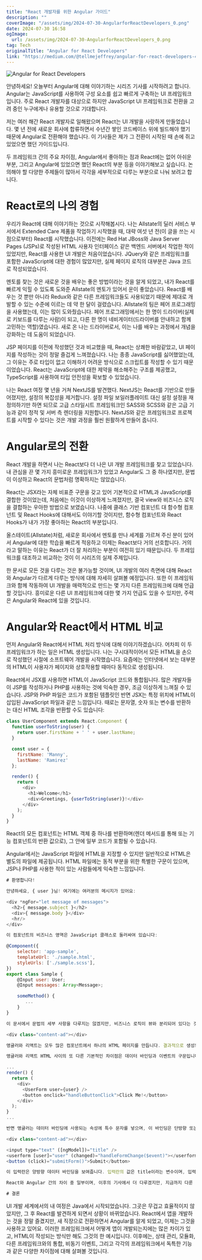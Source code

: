 ```yaml
---
title: "React 개발자를 위한 Angular 가이드"
description: ""
coverImage: "/assets/img/2024-07-30-AngularforReactDevelopers_0.png"
date: 2024-07-30 16:58
ogImage: 
  url: /assets/img/2024-07-30-AngularforReactDevelopers_0.png
tag: Tech
originalTitle: "Angular for React Developers"
link: "https://medium.com/@tellmejeffrey/angular-for-react-developers-424c0295f694"
---
```



![Angular for React Developers](/assets/img/2024-07-30-AngularforReactDevelopers_0.png)

안녕하세요! 오늘부터 Angular에 대해 이야기하는 시리즈 기사를 시작하려고 합니다. Angular는 JavaScript를 사용하여 구성 요소를 쉽고 빠르게 구축하는 UI 프레임워크입니다. 주로 React 개발자를 대상으로 하지만 JavaScript UI 프레임워크로 전환을 고려 중인 누구에게나 유용할 것으로 기대합니다.

저는 여러 해간 React 개발자로 일해왔으며 React는 UI 개발을 사랑하게 만들었습니다. 몇 년 전에 새로운 회사에 합류하면서 수년간 쌓인 코드베이스 위에 빌드해야 했기 때문에 Angular로 전환해야 했습니다. 이 기사들은 제가 그 전환이 시작된 때 손에 쥐고 있었으면 했던 가이드입니다.

두 프레임워크 간의 주요 차이점, Angular에서 좋아하는 점과 React에는 없어 아쉬운 부분, 그리고 Angular에 있었으면 했던 React의 부분 등을 이야기해보고 싶습니다. 논의해야 할 다양한 주제들이 많아서 각각을 세부적으로 다루는 부분으로 나눠 보려고 합니다.

<div class="content-ad"></div>

# React로의 나의 경험

우리가 React에 대해 이야기하는 것으로 시작해봅시다. 나는 Allstate의 딜러 서비스 부서에서 Extended Care 제품을 작업하기 시작했을 때, 대략 여섯 년 전(이 글을 쓰는 시점으로부터) React를 시작했습니다. 이전에는 Red Hat JBoss와 Java Server Pages (JSPs)로 작성된 HTML 사용자 인터페이스 같은 백엔드 서버에서 작업한 적이 있었지만, React를 사용한 UI 개발은 처음이었습니다. JQuery와 같은 프레임워크를 포함한 JavaScript에 대한 경험이 많았지만, 실제 페이지 로직의 대부분은 Java 코드로 작성되었습니다.

멘토를 찾는 것은 새로운 것을 배우는 좋은 방법이라는 것을 알게 되었고, 내가 React를 빠르게 익힐 수 있도록 도와준 Allstate의 멘토가 있어서 운이 좋았습니다. React를 배우는 것 뿐만 아니라 Redux와 같은 다른 프레임워크들도 사용되었기 때문에 제대로 개발할 수 있는 수준에 이르는 데 약 한 달이 걸렸습니다. Allstate의 팀은 페어 프로그래밍을 사용했는데, 이는 많이 도와줬습니다. 페어 프로그래밍에서는 한 명이 드라이버(실제로 키보드를 다루는 사람)이 되고, 다른 한 명이 네비게이터(드라이버를 안내하고 함께 고민하는 역할)였습니다. 새로 온 나는 드라이버로서, 이는 나를 배우는 과정에서 개념을 강화하는 데 도움이 되었습니다.

JSP 페이지를 이전에 작성했던 것과 비교했을 때, React는 상쾌한 바람같았고, UI 페이지를 작성하는 것이 정말 즐겁게 느껴졌습니다. 나는 종종 JavaScript를 싫어했었는데, 그 이유는 주로 타입이 없고 이해하기 어려운 방식으로 스크립트를 작성할 수 있기 때문이었습니다. React는 JavaScript에 대한 제약을 해소해주는 구조를 제공했고, TypeScript를 사용하여 타입 안전성을 확보할 수 있었습니다.

<div class="content-ad"></div>

나는 React 여정 몇 년을 거쳐 NextJS를 발견했다. NextJS는 React를 기반으로 만들어졌지만, 설정의 복잡성을 제거합니다. 설정 파일 보일러플레이트 대신 설정 설정을 재정의하기만 하면 되므로 고급 스타일시트 프레임워크인 SASS와 SCSS와 같은 고급 기능과 같이 정적 및 서버 측 렌더링을 지원합니다. NextJS와 같은 프레임워크로 프로젝트를 시작할 수 있다는 것은 개발 과정을 훨씬 원활하게 만들어 줍니다.

# Angular로의 전환

React 개발을 하면서 나는 React보다 더 나은 UI 개발 프레임워크를 찾고 있었습니다. 내 관심을 끈 몇 가지 흥미로운 프레임워크가 있었고 Angular도 그 중 하나였지만, 문법이 이상하고 React의 문법처럼 명확하지는 않았습니다.

React는 JSX라는 자체 비표준 구문을 갖고 있어 기본적으로 HTML과 JavaScript를 결합한 것이었는데, 처음에는 이것이 이상하게 느껴졌지만, 결국 view와 비즈니스 로직을 결합하는 우아한 방법으로 보였습니다. 나중에 클래스 기반 컴포넌트 대 함수형 컴포넌트 및 React Hooks에 대해서도 이야기할 것이지만, 함수형 컴포넌트와 React Hooks가 내가 가장 좋아하는 React의 부분입니다.

<div class="content-ad"></div>

올스테이트(Allstate)처럼, 새로운 회사에서 멘토를 만나 세계를 가르쳐 주신 분이 있어서 Angular에 대한 학습을 빠르게 적응하고 이제는 React보다 거의 선호합니다. 거의라고 말하는 이유는 React가 더 잘 처리하는 부분이 여전히 있기 때문입니다. 두 프레임워크를 대조하고 비교하는 것이 이 시리즈의 실제 주제입니다.

한 문서로 모든 것을 다루는 것은 불가능할 것이며, UI 개발의 여러 측면에 대해 React와 Angular가 다르게 다루는 방식에 대해 자세히 살펴볼 예정입니다. 또한 이 프레임워크와 함께 작동하여 UI 개발을 매력적으로 만드는 몇 가지 다른 프레임워크에 대해 언급할 것입니다. 흥미로운 다른 UI 프레임워크에 대한 몇 가지 언급도 있을 수 있지만, 주력은 Angular와 React에 있을 것입니다.

# Angular와 React에서 HTML 비교

먼저 Angular와 React에서 HTML 처리 방식에 대해 이야기하겠습니다. 어차피 이 두 프레임워크가 하는 일은 HTML 생성입니다. 나는 구시대적이어서 모든 HTML을 손으로 작성했던 시절에 소프트웨어 개발을 시작했습니다. 요즘에는 인터넷에서 보는 대부분의 HTML이 사용자가 페이지와 상호작용할 때마다 동적으로 생성됩니다.

<div class="content-ad"></div>

React에서 JSX를 사용하면 HTML이 JavaScript 코드와 통합됩니다. 많은 개발자들이 JSP를 작성하거나 PHP를 사용하는 것에 익숙한 경우, 조금 이상하게 느껴질 수 있습니다. JSP와 PHP 파일은 코드가 포함된 템플릿인 반면 JSX는 특정 위치에 HTML이 삽입된 JavaScript 파일과 같은 느낌입니다. 때로는 문자열, 숫자 또는 변수를 반환하는 대신 HTML 조각을 반환할 수도 있습니다:

```js
class UserComponent extends React.Component {
  function userToString(user) {
    return user.firstName + ' ' + user.lastName;
  }

  const user = {
    firstName: 'Manny',
    lastName: 'Ramirez'
  };

  render() {
    return (
      <div>
        <h1>Welcome</h1>
        <div>Greetings, {userToString(user)}!</div>
      </div>
    );
  }
}
```

React의 모든 컴포넌트는 HTML 객체 중 하나를 반환하며(렌더 메서드를 통해 또는 기능 컴포넌트의 반환 값으로), 그 안에 일부 코드가 포함될 수 있습니다.

Angular에서는 JavaScript 파일에 HTML을 지정할 수 있지만 일반적으로 HTML은 별도의 파일에 제공됩니다. HTML 파일에는 동적 부분을 위한 특별한 구문이 있으며, JSP나 PHP를 사용한 적이 있는 사람들에게 익숙한 느낌입니다.

<div class="content-ad"></div>

```js
# 환영합니다!

안녕하세요, { user }님! 여기에는 여러분의 메시지가 있어요:

<div *ngFor="let message of messages">
  <h2>{ message.subject }</h2>
  <div>{ message.body }</div>
  <hr/>
</div>

이 컴포넌트의 비즈니스 영역은 JavaScript 클래스로 둘러싸여 있습니다:

@Component({
    selector: 'app-sample',
    templateUrl: './sample.html',
    styleUrls: ['./sample.scss'],
})
export class Sample {
    @Input user: User;
    @Input messages: Array<Message>;

    someMethod() {
       ...
    }
}

이 문서에서 문법의 세부 사항을 다루지는 않겠지만, 비즈니스 로직이 뷰와 분리되어 있다는 것을 알 수 있습니다.

<div class="content-ad"></div>

앵귤러와 리액트는 모두 많은 컴포넌트에서 하나의 HTML 페이지를 만듭니다. 결과적으로 생성되는 HTML은 하나의 루트 노드를 가진 XML 트리입니다. 리액트와 앵귤러의 큰 차이점 중 하나는 리액트에서 컴포넌트가 항상 하나의 루트 노드를 갖는 HTML을 반환한다는 것입니다. 이것은 큰 제약은 아니지만 가끔은 다른 HTML 주변에 임의의 div 태그를 추가해야 할 때가 있습니다. 이 요구 사항을 충족시키기 위해 단지 이 div 태그를 넣어야 하는 경우를 피하기 위해 React.Fragment라는 특별한 컴포넌트가 만들어졌습니다. 반면 앵귤러는 반환된 HTML에 대해 이러한 제한을 두지 않습니다. 본질적으로, 앵귤러의 각 HTML 파일은 적절한 위치에 삽입된 프래그먼트입니다.

앵귤러와 리액트 HTML 사이의 또 다른 기본적인 차이점은 데이터 바인딩과 이벤트의 구문입니다. 리액트에서는 이러한 바인딩이 일반 HTML 속성과 유사하게 보이며 컴포넌트에 속성으로 전달됩니다. 또한, 이벤트 바인딩은 클릭과 같은 이벤트에 대해 자바스크립트 코드를 실행하는 개발자들이 익숙한 구문을 사용하여 바인딩합니다. 다만 호출할 함수의 이름만 제공하면 되는 겁니다:

...
render() {
  return (
    <div>
      <UserForm user={user} />
      <button onclick="handleButtonClick">Click Me!</button>
    </div>
  );
}
...

반면 앵귤러는 데이터 바인딩에 사용되는 속성에 특수 문자를 넣으며, 이 바인딩은 단방향 또는 양방향일 수 있습니다. 또한 이벤트 바인딩에 다른 문자를 사용합니다.

<div class="content-ad"></div>

<input type="text" ([ngModel])="title" />
<userform [user]="user" (changed)="handleFormChange($event)"></userform>
<button (click)="submitForm()">Submit</button>

이 입력란은 양방향 데이터 바인딩을 보여줍니다. 입력란의 값은 title이라는 변수이며, 입력란 내에서 업데이트가 이루어지면 동일한 변수 title이 업데이트됩니다. userform 컴포넌트는 단방향 바인딩을 나타내며, user 변수가 입력으로 전달되지만 출력으로 전달되지 않습니다. userform에서 발생하는 changed 이벤트는 handleFormChange 메서드를 호출합니다 ($event는 이벤트에서 전달된 데이터를 나타내는 특별한 구문입니다). 버튼 클릭 이벤트 핸들러에 표시된 것처럼 이벤트 구문은 마우스 및 키보드 이벤트에 사용됩니다.

React와 Angular 간의 차이 중 일부이며, 이후의 기사에서 더 다루겠지만, 지금까지 다룬 내용은 Angular와 React에서 페이지가 어떻게 구축되는지의 차이에 대한 통찰력을 제공하며, 한쪽에서 다른 쪽으로 옮겨갈 때 조금 익숙해지는 데 약간의 시간이 필요한 이유를 설명했습니다.

# 결론
```

<div class="content-ad"></div>

UI 개발 세계에서의 내 여정은 Java에서 시작되었습니다. 그곳은 무겁고 효율적이지 않았지만, 그 후 React를 발견하게 되면서 상황이 바뀌었습니다. React에서 앱을 개발하는 것을 정말 즐겼지만, 새 직장으로 전환하면서 Angular를 알게 되었고, 이제는 그것을 사용하고 있어요. 이러한 프레임워크에서 어떻게 앱이 개발되는지에는 많은 차이가 있고, HTML이 작성되는 방식만 해도 그것의 한 예시입니다. 이후에는, 상태 관리, 모듈화, 다른 프레임워크와의 통합, 비동기 이벤트, 그리고 각각의 프레임워크에서 독특한 기능과 같은 다양한 차이점에 대해 살펴볼 것입니다.